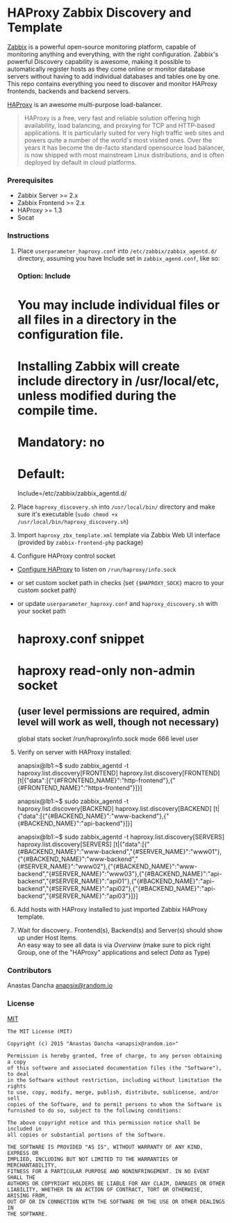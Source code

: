 HAProxy Zabbix Discovery and Template
=====================================

[Zabbix](http://zabbix.com) is a powerful open-source monitoring platform, capable of monitoring anything and everything, with the right configuration.
Zabbix's powerful Discovery capability is awesome, making it possible to automatically register hosts as they come online or monitor database servers without having to add individual databases and tables one by one.
This repo contains everything you need to discover and monitor HAProxy frontends, backends and backend servers.

[HAProxy](http://www.haproxy.org/) is an awesome multi-purpose load-balancer.

> HAProxy is a free, very fast and reliable solution offering high availability, load balancing, and proxying for TCP and HTTP-based applications.
> It is particularly suited for very high traffic web sites and powers quite a number of the world's most visited ones. Over the years it has become the de-facto standard opensource load balancer, is now shipped with most mainstream Linux distributions, and is often deployed by default in cloud platforms.


### Prerequisites

* Zabbix Server >= 2.x
* Zabbix Frontend >= 2.x
* HAProxy >= 1.3
* Socat

### Instructions

1. Place `userparameter_haproxy.conf` into `/etc/zabbix/zabbix_agentd.d/` directory, assuming you have Include set in `zabbix_agend.conf`, like so:

    ### Option: Include
    # You may include individual files or all files in a directory in the configuration file.
    # Installing Zabbix will create include directory in /usr/local/etc, unless modified during the compile time.
    #
    # Mandatory: no
    # Default:
    Include=/etc/zabbix/zabbix_agentd.d/

2. Place `haproxy_discovery.sh` into `/usr/local/bin/` directory and make sure it's executable (`sudo chmod +x /usr/local/bin/haproxy_discovery.sh`)
3. Import `haproxy_zbx_template.xml` template via Zabbix Web UI interface (provided by `zabbix-frontend-php` package)
4. Configure HAProxy control socket
  - [Configure HAProxy](http://cbonte.github.io/haproxy-dconv/configuration-1.5.html#9.2) to listen on `/run/haproxy/info.sock`
  - or set custom socket path in checks (set `{$HAPROXY_SOCK}` macro to your custom socket path)
  - or update `userparameter_haproxy.conf` and `haproxy_discovery.sh` with your socket path

    # haproxy.conf snippet
    # haproxy read-only non-admin socket
    ## (user level permissions are required, admin level will work as well, though not necessary)
    global
      stats socket /run/haproxy/info.sock  mode 666 level user

5. Verify on server with HAProxy installed:

    anapsix@lb1:~$ sudo zabbix_agentd -t haproxy.list.discovery[FRONTEND]
      haproxy.list.discovery[FRONTEND]              [t|{"data":[{"{#FRONTEND_NAME}":"http-frontend"},{"{#FRONTEND_NAME}":"https-frontend"}]}]
    
    anapsix@lb1:~$ sudo zabbix_agentd -t haproxy.list.discovery[BACKEND]
      haproxy.list.discovery[BACKEND]               [t|{"data":[{"{#BACKEND_NAME}":"www-backend"},{"{#BACKEND_NAME}":"api-backend"}]}]
    
    anapsix@lb1:~$ sudo zabbix_agentd -t haproxy.list.discovery[SERVERS]
      haproxy.list.discovery[SERVERS]               [t|{"data":[{"{#BACKEND_NAME}":"www-backend","{#SERVER_NAME}":"www01"},{"{#BACKEND_NAME}":"www-backend","{#SERVER_NAME}":"www02"},{"{#BACKEND_NAME}":"www-backend","{#SERVER_NAME}":"www03"},{"{#BACKEND_NAME}":"api-backend","{#SERVER_NAME}":"api01"},{"{#BACKEND_NAME}":"api-backend","{#SERVER_NAME}":"api02"},{"{#BACKEND_NAME}":"api-backend","{#SERVER_NAME}":"api03"}]}]

6. Add hosts with HAProxy installed to just imported Zabbix HAProxy template.
7. Wait for discovery.. Frontend(s), Backend(s) and Server(s) should show up under Host Items.  
   An easy way to see all data is via _Overview_ (make sure to pick right Group, one of the "HAProxy" applications and select _Data_ as Type)


### Contributors

Anastas Dancha <anapsix@random.io>

### License

[MIT](http://opensource.org/licenses/MIT)

    The MIT License (MIT)
    
    Copyright (c) 2015 "Anastas Dancha <anapsix@random.io>"
    
    Permission is hereby granted, free of charge, to any person obtaining a copy
    of this software and associated documentation files (the "Software"), to deal
    in the Software without restriction, including without limitation the rights
    to use, copy, modify, merge, publish, distribute, sublicense, and/or sell
    copies of the Software, and to permit persons to whom the Software is
    furnished to do so, subject to the following conditions:
    
    The above copyright notice and this permission notice shall be included in
    all copies or substantial portions of the Software.
    
    THE SOFTWARE IS PROVIDED "AS IS", WITHOUT WARRANTY OF ANY KIND, EXPRESS OR
    IMPLIED, INCLUDING BUT NOT LIMITED TO THE WARRANTIES OF MERCHANTABILITY,
    FITNESS FOR A PARTICULAR PURPOSE AND NONINFRINGEMENT. IN NO EVENT SHALL THE
    AUTHORS OR COPYRIGHT HOLDERS BE LIABLE FOR ANY CLAIM, DAMAGES OR OTHER
    LIABILITY, WHETHER IN AN ACTION OF CONTRACT, TORT OR OTHERWISE, ARISING FROM,
    OUT OF OR IN CONNECTION WITH THE SOFTWARE OR THE USE OR OTHER DEALINGS IN
    THE SOFTWARE.
